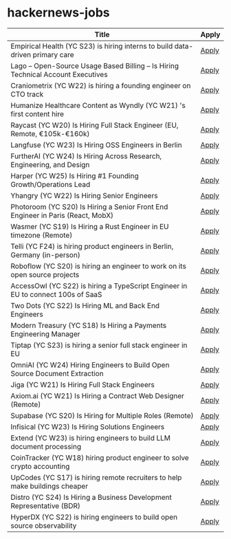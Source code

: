 # hackernews-jobs

<!-- table start -->

| Title | Apply |
|-------|-----|
| Empirical Health (YC S23) is hiring interns to build data-driven primary care | [Apply](https://www.ycombinator.com/companies/empirical-health/jobs/BQlfWbt-software-engineer-intern-summer-2025) |
| Lago – Open-Source Usage Based Billing – Is Hiring Technical Account Executives | [Apply](https://www.ycombinator.com/companies/lago/jobs/gsN3rQG-technical-account-executive) |
| Craniometrix (YC W22) is hiring a founding engineer on CTO track | [Apply](https://www.ycombinator.com/companies/craniometrix/jobs/5Ucqf0Q-founding-full-stack-engineer-cto-track) |
| Humanize Healthcare Content as Wyndly (YC W21) 's first content hire | [Apply](https://app.dover.com/apply/Wyndly/008f0389-988d-4b63-87c1-026b7b20c6fa/?rs=76643084) |
| Raycast (YC W20) Is Hiring Full Stack Engineer (EU, Remote, €105k-€160k) | [Apply](https://www.raycast.com/jobs/software-engineer-full-stack) |
| Langfuse (YC W23) Is Hiring OSS Engineers in Berlin | [Apply](https://github.com/langfuse/langfuse/blob/main/careers) |
| FurtherAI (YC W24) Is Hiring Across Research, Engineering, and Design | [Apply](https://www.ycombinator.com/companies/furtherai/jobs) |
| Harper (YC W25) Is Hiring #1 Founding Growth/Operations Lead | [Apply](https://www.ycombinator.com/companies/harper/jobs/VUe2K9r-founding-operations-lead) |
| Yhangry (YC W22) Is Hiring Senior Engineers | [Apply](https://www.ycombinator.com/companies/yhangry/jobs/JiN1myL-senior-full-stack-engineer) |
| Photoroom (YC S20) Is Hiring a Senior Front End Engineer in Paris (React, MobX) | [Apply](https://jobs.ashbyhq.com/photoroom/81de4c1e-f4ee-4c14-a196-6e869fa6b320) |
| Wasmer (YC S19) Is Hiring a Rust Engineer in EU timezone (Remote) | [Apply](https://www.workatastartup.com/jobs/41643) |
| Telli (YC F24) is hiring product engineers in Berlin, Germany (in-person) | [Apply](https://www.ycombinator.com/companies/telli/jobs/J1YREmZ-product-engineer) |
| Roboflow (YC S20) is hiring an engineer to work on its open source projects | [Apply](https://www.ycombinator.com/companies/roboflow/jobs/cHrnmMH-open-source-software-engineer) |
| AccessOwl (YC S22) is hiring a TypeScript Engineer in EU to connect 100s of SaaS | [Apply](https://www.ycombinator.com/companies/accessowl/jobs/cziclTH-senior-software-engineer-typescript-focus) |
| Two Dots (YC S22) Is Hiring ML and Back End Engineers | [Apply](https://www.ycombinator.com/companies/two-dots/jobs/97PTcHT-machine-learning-engineer) |
| Modern Treasury (YC S18) Is Hiring a Payments Engineering Manager | [Apply](https://jobs.ashbyhq.com/moderntreasury/3bf0ac98-f9c4-47a0-b883-252db467fb6e?utm_source=yYPEbOqnBd) |
| Tiptap (YC S23) is hiring a senior full stack engineer in EU | [Apply](https://www.ycombinator.com/companies/tiptap/jobs/ZJhpyYA-senior-full-stack-engineer) |
| OmniAI (YC W24) Hiring Engineers to Build Open Source Document Extraction | [Apply](https://www.ycombinator.com/companies/omniai/jobs/LG5jeP2-full-stack-engineer) |
| Jiga (YC W21) Is Hiring Full Stack Engineers | [Apply](https://www.ycombinator.com/companies/jiga/jobs/KMtdgpo-remote-full-stack-engineer-react-node-mongo) |
| Axiom.ai (YC W21) Is Hiring a Contract Web Designer (Remote) | [Apply](https://www.ycombinator.com/companies/axiom-ai/jobs/DckIVG6-contract-web-designer) |
| Supabase (YC S20) Is Hiring for Multiple Roles (Remote) | [Apply](https://supabase.com/careers) |
| Infisical (YC W23) Is Hiring Solutions Engineers | [Apply](https://www.ycombinator.com/companies/infisical/jobs/yaEvock-solutions-engineer) |
| Extend (YC W23) is hiring engineers to build LLM document processing | [Apply](https://jobs.ashbyhq.com/extend/9d4d8974-bd9b-432d-84ec-8268e5a8ed37) |
| CoinTracker (YC W18) hiring product engineer to solve crypto accounting | [Apply](https://jobs.ashbyhq.com/cointracker/c039fbb9-2ed7-4a68-bc7a-c6f929d5d5e5) |
| UpCodes (YC S17) is hiring remote recruiters to help make buildings cheaper | [Apply](https://up.codes/careers?utm_source=HN) |
| Distro (YC S24) Is Hiring a Business Development Representative (BDR) | [Apply](https://www.ycombinator.com/companies/distro/jobs/FFzY0sx-business-development-representative) |
| HyperDX (YC S22) is hiring engineers to build open source observability | [Apply](https://www.ycombinator.com/companies/hyperdx/jobs) |

<!-- table end -->
